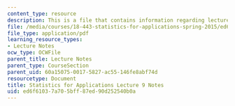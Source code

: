 ```yaml
---
content_type: resource
description: This is a file that contains information regarding lecture 9 notes.
file: /media/courses/18-443-statistics-for-applications-spring-2015/ed6f61037a705bff87ed90d252540b0a_MIT18_443S15_LEC9.pdf
file_type: application/pdf
learning_resource_types:
- Lecture Notes
ocw_type: OCWFile
parent_title: Lecture Notes
parent_type: CourseSection
parent_uid: 60a15075-0017-5827-ac55-146fe8abf74d
resourcetype: Document
title: Statistics for Applications Lecture 9 Notes
uid: ed6f6103-7a70-5bff-87ed-90d252540b0a
---
```

